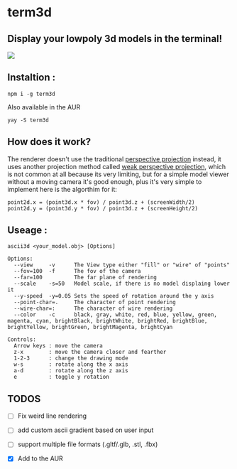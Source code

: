 # term3d

## Display your lowpoly 3d models in the terminal!

![](https://raw.githubusercontent.com/3Marz/term3d/main/assets/preview.gif)

## Instaltion :
```
npm i -g term3d
```
Also available in the AUR
```
yay -S term3d
```

## How does it work?
The renderer doesn't use the traditional <a href="https://en.wikipedia.org/wiki/3D_projection#Perspective_projection">perspective projection</a>
instead, it uses another projection method called <a href="https://en.wikipedia.org/wiki/3D_projection#Weak_perspective_projection">weak perspective projection</a>,
which is not common at all because its very limiting, but for a simple model viewer without a moving camera it's good enough,
plus it's very simple to implement here is the algorthim for it:
```
point2d.x = (point3d.x * fov) / point3d.z + (screenWidth/2)
point2d.y = (point3d.y * fov) / point3d.z + (screenHeight/2)
```

## Useage :
```
ascii3d <your_model.obj> [Options]

Options:
  --view     -v      The View type either "fill" or "wire" of "points"
  --fov=100  -f      The fov of the camera
  --far=100          The far plane of rendering
  --scale    -s=50   Model scale, if there is no model displaing lower it
  --y-speed  -y=0.05 Sets the speed of rotation around the y axis   
  --point-char=.     The character of point rendering
  --wire-char=:      The character of wire rendering
  --color    -c      black, gray, white, red, blue, yellow, green, magenta, cyan, brightBlack, brightWhite, brightRed, brightBlue, brightYellow, brightGreen, brightMagenta, brightCyan

Controls:
  Arrow keys : move the camera
  z-x        : move the camera closer and fearther 
  1-2-3      : change the drawing mode
  w-s        : rotate along the x axis
  a-d        : rotate along the z axis
  e          : toggle y rotation
```

## TODOS

- [ ] Fix weird line rendering
- [ ] add custom ascii gradient based on user input
- [ ] support multiple file formats (.gltf/.glb, .stl, .fbx)
- [X] Add to the AUR

